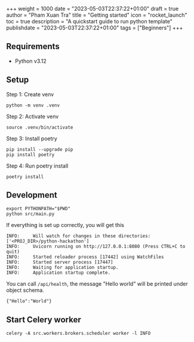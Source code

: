 +++
weight = 1000
date = "2023-05-03T22:37:22+01:00"
draft = true
author = "Pham Xuan Tra"
title = "Getting started"
icon = "rocket_launch"
toc = true
description = "A quickstart guide to run python template"
publishdate = "2023-05-03T22:37:22+01:00"
tags = ["Beginners"]
+++

## Requirements

- Python v3.12

## Setup

Step 1: Create venv

```shell
python -m venv .venv
```

Step 2: Activate venv

```shell
source .venv/bin/activate
```

Step 3: Install poetry

```shell
pip install --upgrade pip
pip install poetry
```

Step 4: Run poetry install

```shell
poetry install
```

## Development

```shell
export PYTHONPATH="$PWD"
python src/main.py 
```

If everything is set up correctly, you will get this
```shell
INFO:     Will watch for changes in these directories: ['<PROJ_DIR>/python-hackathon']
INFO:     Uvicorn running on http://127.0.0.1:8080 (Press CTRL+C to quit)
INFO:     Started reloader process [17442] using WatchFiles
INFO:     Started server process [17447]
INFO:     Waiting for application startup.
INFO:     Application startup complete.
```

You can call `/api/health`, the message "Hello world" will be printed under object schema.

```
{"Hello":"World"}
```

## Start Celery worker
```shell
celery -A src.workers.brokers.scheduler worker -l INFO
```
